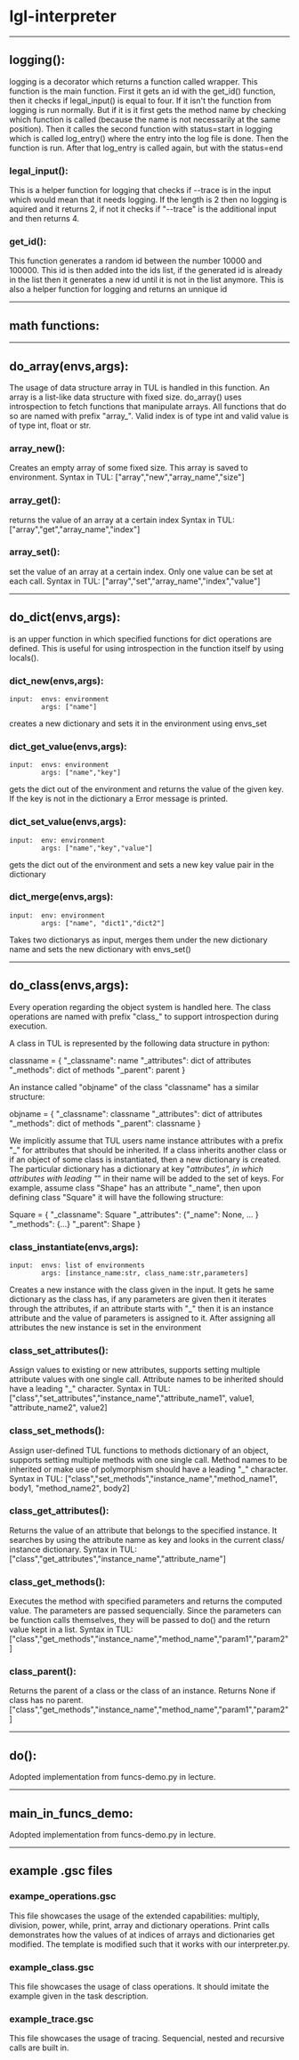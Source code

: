 # lgl-interpreter

***
## logging():
logging is a decorator which returns a function called wrapper. This function is the main function. First it gets an id with the get_id() function, then it checks if legal_input() is equal to four. If it isn't the function from logging is run normally.
But if it is it first gets the method name by checking which function is called (because the name is not necessarily at the same position). 
Then it calles the second function with status=start in logging which is called log_entry() where the entry into the log file is done. Then the function is run.
After that log_entry is called again, but with the status=end

### legal_input():
This is a helper function for logging that checks if --trace is in the input which would mean that it needs logging.
If the length is 2 then no logging is aquired and it returns 2, if not it checks if "--trace" is the additional input and then returns 4.

### get_id():
This function generates a random id between the number 10000 and 100000. This id is then added into the ids list, if the generated id is already in the list then it generates a new id until it is not in the list anymore.
This is also a helper function for logging and returns an unnique id
***
## math functions:
***
## do_array(envs,args):
The usage of data structure array in TUL is handled in this function. An array is a list-like data structure with fixed size. do_array() uses introspection to fetch functions that manipulate arrays. All functions that do so are named with prefix "array_". Valid index is of type int and valid value is of type int, float or str.



### array_new():

Creates an empty array of some fixed size. This array is saved to environment. 
Syntax in TUL: ["array","new","array_name","size"]

### array_get():

returns the value of an array at a certain index
Syntax in TUL: ["array","get","array_name","index"]

### array_set():

set the value of an array at a certain index.
Only one value can be set at each call.
Syntax in TUL: ["array","set","array_name","index","value"]




***
## do_dict(envs,args):
is an upper function in which specified functions for dict operations are defined. This is useful for using introspection in the function itself by using locals().
### dict_new(envs,args):
    input: 	envs: environment
            args: ["name"]
creates a new dictionary and sets it in the environment using envs_set
	
### dict_get_value(envs,args):
    input: 	envs: environment
            args: ["name","key"]
gets the dict out of the environment and returns the value of the given key. If the key is not in the dictionary a Error message is printed.

### dict_set_value(envs,args):
    input:	env: environment
            args: ["name","key","value"]
gets the dict out of the environment and sets a new key value pair in the dictionary

### dict_merge(envs,args):
    input:	env: environment
            args: ["name", "dict1","dict2"]
Takes two dictionarys as input, merges them under the new dictionary name and sets the new dictionary with envs_set()
***
## do_class(envs,args):

Every operation regarding the object system is handled here. The class operations are named with prefix "class_" to support introspection during execution. 

A class in TUL is represented by the following data structure in python:

classname = {
	"_classname": name
	"_attributes": dict of attributes
	"_methods": dict of methods
	"_parent": parent
	}

An instance called "objname" of the class "classname" has a similar structure:

objname = {
	"_classname": classname
	"_attributes": dict of attributes
	"_methods": dict of methods
	"_parent": classname
	}


We implicitly assume that TUL users name instance attributes with a prefix "_" for attributes that should be inherited. If a class inherits another class or if an object of some class is instantiated, then a new dictionary is created. The particular dictionary has a dictionary at key "_attributes", in which attributes with leading "_" in their name will be added to the set of keys. For example, assume class "Shape" has an attribute "_name", then upon defining class "Square" it will have the following structure:

 Square = {
	"_classname": Square
	"_attributes": {"_name": None, ... }
	"_methods": {...}
	"_parent": Shape
	}



### class_instantiate(envs,args):
    input:	envs: list of environments
            args: [instance_name:str, class_name:str,parameters]
Creates a new instance with the class given in the input. It gets he same dictionary as the class has, if any parameters are given then it iterates through the attributes, if an attribute starts with "_" then it is an instance attribute and the value of parameters is assigned to it.
After assigning all attributes the new instance is set in the environment

### class_set_attributes():

Assign values to existing or new attributes, supports setting multiple attribute values with one single call.
Attribute names to be inherited should have a leading "_" character.
Syntax in TUL: ["class","set_attributes","instance_name","attribute_name1", value1, "attribute_name2", value2]


### class_set_methods():

Assign user-defined TUL functions to methods dictionary of an object, supports setting multiple methods with one single call.
Method names to be inherited or make use of polymorphism should have a leading "_" character.
Syntax in TUL: ["class","set_methods","instance_name","method_name1", body1, "method_name2", body2]


### class_get_attributes():

Returns the value of an attribute that belongs to the specified instance.
It searches by using the attribute name as key and looks in the current class/ instance dictionary.
Syntax in TUL: ["class","get_attributes","instance_name","attribute_name"]


### class_get_methods():

Executes the method with specified parameters and returns the computed value. The parameters are passed sequencially.
Since the parameters can be function calls themselves, they will be passed to do() and the return value kept in a list.
Syntax in TUL: ["class","get_methods","instance_name","method_name","param1","param2"]


### class_parent():

Returns the parent of a class or the class of an instance. Returns None if class has no parent.
["class","get_methods","instance_name","method_name","param1","param2"]



***
## do():
Adopted implementation from funcs-demo.py in lecture.
***
## main_in_funcs_demo:
Adopted implementation from funcs-demo.py in lecture.

***


## example .gsc files


### exampe_operations.gsc 

This file showcases the usage of the extended capabilities: multiply, division, power, while, print, array and dictionary operations.
Print calls demonstrates how the values of at indices of arrays and dictionaries get modified. The template is modified such that it works with our interpreter.py.


### example_class.gsc

This file showcases the usage of class operations. It should imitate the example given in the task description.


### example_trace.gsc

This file showcases the usage of tracing. Sequencial, nested and recursive calls are built in.

